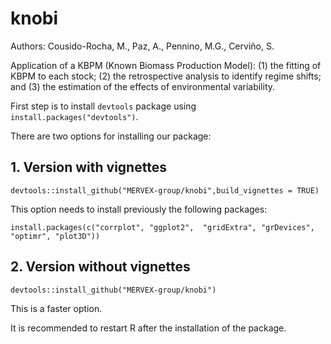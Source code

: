 # knobi

Authors: Cousido-Rocha, M., Paz, A., Pennino, M.G., Cerviño, S.

Application of a KBPM (Known Biomass Production Model):
(1) the fitting of KBPM to each stock;
(2) the retrospective analysis to identify regime shifts;  and 
(3) the estimation of the effects of environmental variability.

First step is to install `devtools` package using `install.packages("devtools")`.

There are two options for installing our package:

## 1. Version with vignettes

```
devtools::install_github("MERVEX-group/knobi",build_vignettes = TRUE)
```

This option needs to install previously the following packages:

```
install.packages(c("corrplot", "ggplot2",  "gridExtra", "grDevices",  "optimr", "plot3D"))
```

## 2. Version without vignettes

```
devtools::install_github("MERVEX-group/knobi")
```

This is a faster option.

It is recommended to restart R after the installation of the package.
